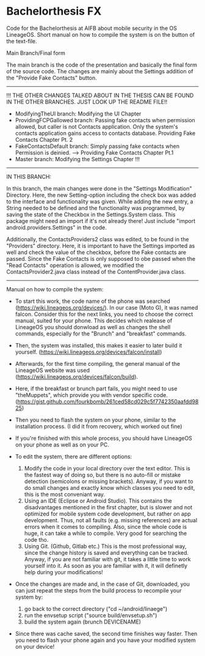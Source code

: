 # Bachelorthesis FX

Code for the Bachelorthesis at AIFB about mobile security in the OS LineageOS. Short manual on how to compile the system is on the button of the text-file.

Main Branch/Final form

The main branch is the code of the presentation and basically the final form of the source code. The changes are mainly about the Settings addition of the "Provide Fake Contacts" button.

____________________________________________________________________________
!!!
THE OTHER CHANGES TALKED ABOUT IN THE THESIS CAN BE FOUND IN THE OTHER BRANCHES. JUST LOOK UP THE README FILE!!

*  ModifyingTheUI branch: Modifying the UI Chapter
*  ProvidingFCPGallowed branch: Passing fake contacts when permission allowed, but caller is not Contacts application. Only the system's contacts application gains access to contacts database. Providing Fake Contacts Chapter Pt. 2
*  FakeContactsDefault branch: Simply passing fake contacts when Permission is deinied. --> Providing Fake Contacts Chapter Pt.1
*  Master branch: Modifying the Settings Chapter
!!!
____________________________________________________________________________

IN THIS BRANCH:

In this branch, the main changes were done in the "Settings Modification" Directory. Here, the new Setting-option including the check box was added to the interface and functionality was given. While adding the new entry, a String needed to be defined and the functionality was programmed, by saving the state of the Checkbox in the Settings.System class. This package might need an import if it's not already there!
Just include "import android.providers.Settings" in the code.

Additionally, the ContactsProviders2 class was edited, to be found in the "Providers" directory. Here, it is important to have the Settings imported as well and check the value of the checkbox, before the Fake contacts are passed. Since the Fake Contacts is only supposed to obe passed when the "Read Contacts" operation is allowed, we modified the ContactsProvider2.java class instead of the ContentProvider.java class.

_____________________________________________________________________________


Manual on how to compile the system:

- To start this work, the code name of the phone was searched (https://wiki.lineageos.org/devices/). In our case (Moto G), it was named falcon. Consider this for the next links, you need to choose the correct manual, suited for your phone. This decides which realease of LineageOS you should donwload as well as changes the shell commands, especially for the "Brunch" and "breakfast" commands.
- Then, the system was installed, this makes it easier to later build it yourself. (https://wiki.lineageos.org/devices/falcon/install)
- Afterwards, for the first time compiling, the general manual of the LineageOS website was used (https://wiki.lineageos.org/devices/falcon/build). 
- Here, if the breakfast or brunch part fails, you might need to use "theMuppets", which provide you with vendor specific code. (https://gist.github.com/fourkbomb/261ced58cd029c5f7742350aafdd9825)
- Then you need to flash the system on your phone, similar to the installation process. (I did it from recovery, which worked out fine)
- If you're finished with this whole process, you should have LineageOS on your phone as well as on your PC.
- To edit the system, there are different options:
  
    1. Modify the code in your local directory over the text editor. This is the fastest way of doing so, but there is no auto-fill or mistake detection (semicolons or missing brackets). Anyway, if you want to do small changes and exactly know which classes you need to edit, this is the most conveniant way.
    2. Using an IDE (Eclipse or Android Studio). This contains the disadvantages mentioned in the first chapter, but is slower and not optimized for mobile system code development, but rather on app development. Thus, not all faults (e.g. missing references) are actual errors when it comes to compiling. Also, since the whole code is huge, it can take a while to compile. Very good for searching the code tho. 
    3. Using Git. (Github, Gitlab etc.) This is the most professional way, since the change history is saved and everything can be tracked. Anyway, if you are not familiar with git, it takes a little time to work yourself into it. As soon as you are familiar with it, it will definetly help during your modifications! 

- Once the changes are made and, in the case of Git, downloaded, you can just repeat the steps from the build process to recompile your system by:
    
    1. go back to the correct directory ("cd ~/android/linaege")
    2. run the envsetup script ("source build/envsetup.sh")
    3. build the system again (brunch DEVICENAME)

- Since there was cache saved, the second time finishes way faster. Then you need to flash your phone again and you have your modified system on your device!